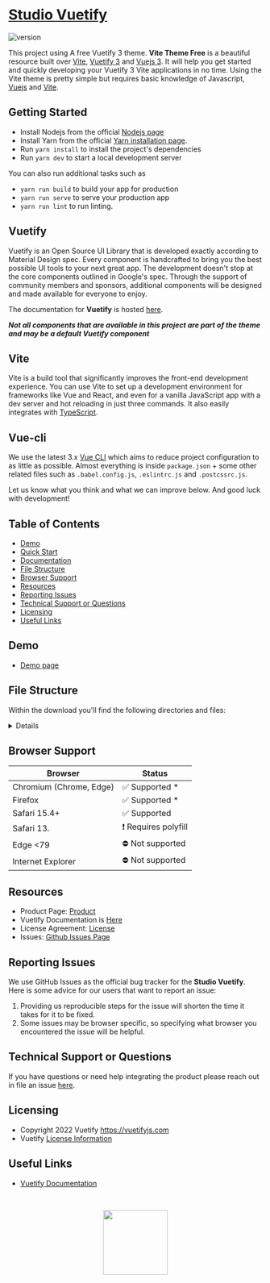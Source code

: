 # [Studio Vuetify ]( https://github.com/donghyuck/studio-vuetify )
![version](https://img.shields.io/badge/version-1.0.0-blue.svg)

This project using A free Vuetify 3 theme.
**Vite Theme Free** is a beautiful resource built over [Vite](https://vitejs.dev/guide/), [Vuetify 3](https://next.vuetifyjs.com/en/) and [Vuejs 3](https://vuejs.org/). It will help you get started and quickly developing your Vuetify 3 Vite applications in no time. Using the Vite theme is pretty simple but requires basic knowledge of Javascript, [Vuejs](https://vuejs.org/v2/guide/) and [Vite](https://vitejs.dev/guide/).

## Getting Started

- Install Nodejs from the official [Nodejs page](https://nodejs.org/en/)
- Install Yarn from the official [Yarn installation page](https://classic.yarnpkg.com/en/docs/install/#windows-stable).
- Run `yarn install` to install the project's dependencies
- Run `yarn dev` to start a local development server

You can also run additional tasks such as

- `yarn run build` to build your app for production
- `yarn run serve` to serve your production app
- `yarn run lint` to run linting.

## Vuetify

Vuetify is an Open Source UI Library that is developed exactly according to Material Design spec. Every component is handcrafted to bring you the best possible UI tools to your next great app. The development doesn't stop at the core components outlined in Google's spec. Through the support of community members and sponsors, additional components will be designed and made available for everyone to enjoy.

The documentation for **Vuetify** is hosted [here](https://vuetifyjs.com/).

***Not all components that are available in this project are part of the theme and may be a default Vuetify component***

## Vite

Vite is a build tool that significantly improves the front-end development experience. You can use Vite to set up a development environment for frameworks like Vue and React, and even for a vanilla JavaScript app with a dev server and hot reloading in just three commands. It also easily integrates with [TypeScript](https://vitejs.dev/guide/features.html#typescript).

## Vue-cli

We use the latest 3.x [Vue CLI](https://github.com/vuejs/vue-cli) which aims to reduce project configuration
to as little as possible. Almost everything is inside `package.json` + some other related files such as
`.babel.config.js`, `.eslintrc.js` and `.postcssrc.js`.

Let us know what you think and what we can improve below. And good luck with development!

## Table of Contents

- [Demo](#demo)
- [Quick Start](#quick-start)
- [Documentation](#documentation)
- [File Structure](#file-structure)
- [Browser Support](#browser-support)
- [Resources](#resources)
- [Reporting Issues](#reporting-issues)
- [Technical Support or Questions](#technical-support-or-questions)
- [Licensing](#licensing)
- [Useful Links](#useful-links)

## Demo

- [Demo page](https://store.vuetifyjs.com/products/vite-theme-free/preview)

## File Structure

Within the download you'll find the following directories and files:

<details>

```txt
studio-vuetify/
┣ public/
┃ ┗ favicon.ico
┣ script/
┃ ┗ postversion.cjs
┣ src/
┃ ┣ layouts/
┃ ┃ ┣  footers
┃ ┃ ┃  ┗ FooterDefault.vue
┃ ┃ ┗  navvers
┃ ┃    ┗ NavbarDefault.vue
┃ ┣ plugins/
┃ ┃ ┃  index.ts
┃ ┃ ┃  vuetify.ts
┃ ┃ ┗  webfontloader.ts
┃ ┣ router
┃ ┃ ┗  index.ts
┃ ┣ store
┃ ┃ ┗  unsplash.js
┃ ┣ views
┃ ┃ ┃  Index.vues
┃ ┃ ┗  Login.vue
┃ ┣ App.vue
┃ ┗ main.js
┣ .editorconfig
┣ .gitignore
┣ index.html
┣ package.json
┣ README.md
┣ tsconfig.app.json
┣ tsconfig.config.json
┣ tsconfig.json
┣ tsconfig.vitest.json
┣ vite.config.js
┗ yarn.lock
```

</details>

## Browser Support

| Browser | Status |
| - | - |
| Chromium (Chrome, Edge) | ✅ Supported * |
| Firefox | ✅ Supported * |
| Safari 15.4+ | ✅ Supported |
| Safari 13. | ❗ Requires polyfill |
| Edge <79 | ⛔ Not supported |
| Internet Explorer | ⛔ Not supported |

## Resources
 
- Product Page: [Product](https://github.com/donghyuck/studio-vuetify)
- Vuetify Documentation is [Here](https://vuetifyjs.com/)
- License Agreement: [License](https://store.vuetifyjs.com/licenses)
- Issues: [Github Issues Page](https://github.com/donghyuck/studio-vuetify/issues)

## Reporting Issues

We use GitHub Issues as the official bug tracker for the **Studio Vuetify**. Here is some advice for our users that want to report an issue:

1. Providing us reproducible steps for the issue will shorten the time it takes for it to be fixed.
2. Some issues may be browser specific, so specifying what browser you encountered the issue will be helpful.

## Technical Support or Questions

If you have questions or need help integrating the product please reach out in file an issue [here](https://github.com/donghyuck/studio-vuetify/issues).

## Licensing

- Copyright 2022 Vuetify <https://vuetifyjs.com>
- Vuetify [License Information](https://github.com/vuetifyjs/vuetify/blob/master/LICENSE.md)

## Useful Links

- [Vuetify Documentation](https://vuetifyjs.com/) 

<br>

<p align="center">
  <img src="https://cdn.vuetifyjs.com/docs/images/logos/v.png" height="128">
</p>
